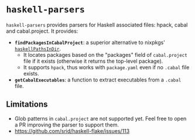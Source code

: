 # `haskell-parsers`

`haskell-parsers` provides parsers for Haskell associated files: hpack, cabal and cabal.project. It provides:

- **`findPackagesInCabalProject`**: a superior alternative to nixpkgs' [`haskellPathsInDir`](https://github.com/NixOS/nixpkgs/blob/f991762ea1345d850c06cd9947700f3b08a12616/lib/filesystem.nix#L18).
  - It locates packages based on the "packages" field of `cabal.project` file if it exists (otherwise it returns the top-level package).
  - It supports `hpack`, thus works with `package.yaml` even if no `.cabal` file exists.
- **`getCabalExecutables`**: a function to extract executables from a `.cabal` file.

## Limitations

- Glob patterns in `cabal.project` are not supported yet. Feel free to open a PR improving the parser to support them.
- https://github.com/srid/haskell-flake/issues/113
